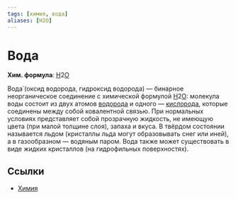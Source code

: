 ```yaml
---
tags: [химия, вода]
aliases: [H2O]
---
```

# Вода

**Хим. формула**: [H](H)2[O](O)

Вода́ (оксид водорода, гидроксид водорода) — бинарное неорганическое соединение с химической формулой [H](H.md)2[O](O.md): молекула воды состоит из двух атомов [водорода](H.md) и одного — [кислорода](O.md), которые соединены между собой ковалентной связью. При нормальных условиях представляет собой прозрачную жидкость, не имеющую цвета (при малой толщине слоя), запаха и вкуса. В твёрдом состоянии называется льдом (кристаллы льда могут образовывать снег или иней), а в газообразном — водяным паром. Вода также может существовать в виде жидких кристаллов (на гидрофильных поверхностях).

## Ссылки

* [Химия](Химия.md)
